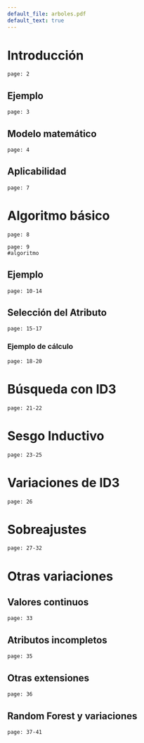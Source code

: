 ```yaml
---
default_file: arboles.pdf
default_text: true
---
```


# Introducción

```slide-note
page: 2

```

## Ejemplo

```slide-note
page: 3

```

## Modelo matemático

```slide-note
page: 4
```

## Aplicabilidad

```slide-note
page: 7
```


# Algoritmo básico

```slide-note
page: 8
```

```slide-note
page: 9
#algoritmo
```

## Ejemplo

```slide-note
page: 10-14
```



## Selección del Atributo

```slide-note
page: 15-17
```

### Ejemplo de cálculo

```slide-note
page: 18-20
```



# Búsqueda con ID3

```slide-note
page: 21-22
```

# Sesgo Inductivo

```slide-note
page: 23-25
```
# Variaciones de ID3

```slide-note
page: 26
```

# Sobreajustes

```slide-note
page: 27-32
```

# Otras variaciones

## Valores continuos

```slide-note
page: 33
```

## Atributos incompletos

```slide-note
page: 35
```

## Otras extensiones

```slide-note
page: 36
```

## Random Forest y variaciones

```slide-note
page: 37-41
```